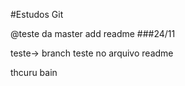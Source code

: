 #Estudos Git

@teste da master add readme
###24/11

teste-> branch teste no arquivo readme

thcuru bain
